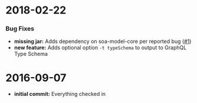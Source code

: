 <a name="2018-02-22"></a>
# 2018-02-22

### Bug Fixes

* **missing jar:** Adds dependency on soa-model-core per reported bug ([#1](https://github.com/crumhorn/wsdl2graphql/issues/1))
* **new feature:** Adds optional option ```-t typeSchema``` to output to GraphQL Type Schema 

<a name="2016-09-07"></a>
# 2016-09-07

* **initial commit:** Everything checked in